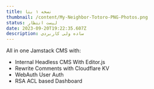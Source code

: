 ```yaml
---
title: نسخه ۱ بتا
thumbnail: /content/My-Neighbor-Totoro-PNG-Photos.png
status: لیست انتظار
date: 2023-09-20T19:22:35.607Z
description: ساده ولی کاربردی
---
```


<div class="ltr">

All in one Jamstack CMS with:

- Internal Headless CMS With Editor.js
- Rewrite Comments with Cloudflare KV
- WebAuth User Auth
- RSA ACL based Dashboard

</div>
